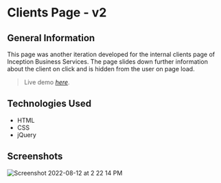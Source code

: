# Clients Page - v2

## General Information
This page was another iteration developed for the internal clients page of Inception Business Services.
The page slides down further information about the client on click and is hidden from the user on page load.

> Live demo [_here_](https://impriyashankar.github.io/Clients-Page---v2/).

## Technologies Used
- HTML
- CSS
- jQuery


## Screenshots
![Screenshot 2022-08-12 at 2 22 14 PM](https://user-images.githubusercontent.com/20161096/184353032-71a173ad-b64a-47b4-bced-f0e92ff38b96.png)

